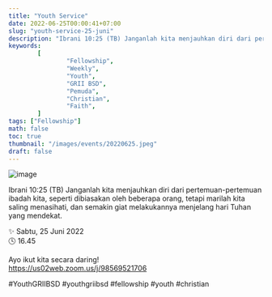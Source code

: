 ```yaml
---
title: "Youth Service"
date: 2022-06-25T00:00:41+07:00
slug: "youth-service-25-juni"
description: "Ibrani 10:25 (TB) Janganlah kita menjauhkan diri dari pertemuan-pertemuan ibadah kita, seperti dibiasakan oleh beberapa orang, tetapi marilah kita saling menasihati, dan semakin giat melakukannya menjelang hari Tuhan yang mendekat. "
keywords:
        [
                "Fellowship",
                "Weekly",
                "Youth",
                "GRII BSD",
                "Pemuda",
                "Christian",
                "Faith",
        ]
tags: ["Fellowship"]
math: false
toc: true
thumbnail: "/images/events/20220625.jpeg"
draft: false
---
```


![image](/images/events/20220625.jpeg)

Ibrani 10:25 (TB) Janganlah kita menjauhkan diri dari pertemuan-pertemuan ibadah kita, seperti dibiasakan oleh beberapa orang, tetapi marilah kita saling menasihati, dan semakin giat melakukannya menjelang hari Tuhan yang mendekat.

✨ Sabtu, 25 Juni 2022\
🕓 16.45

Ayo ikut kita secara daring!\
https://us02web.zoom.us/j/98569521706

#YouthGRIIBSD #youthgriibsd #fellowship #youth #christian
